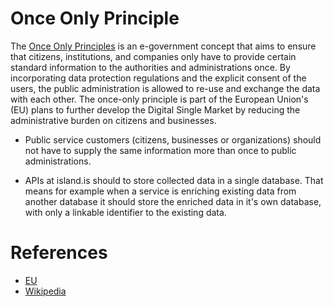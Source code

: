 # Once Only Principle
The [Once Only Principles](https://ec.europa.eu/cefdigital/wiki/display/CEFDIGITAL/Once+Only+Principle) is an e-government concept that aims to ensure that citizens, institutions, and companies only have to provide certain standard information to the authorities and administrations once. By incorporating data protection regulations and the explicit consent of the users, the public administration is allowed to re-use and exchange the data with each other. The once-only principle is part of the European Union's (EU) plans to further develop the Digital Single Market by reducing the administrative burden on citizens and businesses.

 * Public service customers (citizens, businesses or organizations) should not have to supply the same information more than once to public administrations.

 * APIs at island.is should to store collected data in a single database. That means for example when a service is enriching existing data from another database it should store the enriched data in it's own database, with only a linkable identifier to the existing data.


# References
 - [EU](https://ec.europa.eu/cefdigital/wiki/display/CEFDIGITAL/Once+Only+Principle)
 - [Wikipedia](https://en.wikipedia.org/wiki/Once-only_principle)

[Once Only Principles]: https://ec.europa.eu/cefdigital/wiki/display/CEFDIGITAL/Once+Only+Principle
